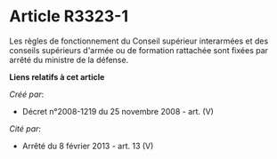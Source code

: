 # Article R3323-1

Les règles de fonctionnement du Conseil supérieur interarmées et des conseils supérieurs d'armée ou de formation rattachée
sont fixées par arrêté du ministre de la défense.

**Liens relatifs à cet article**

_Créé par_:

  - Décret n°2008-1219 du 25 novembre 2008 - art. (V)

_Cité par_:

  - Arrêté du 8 février 2013 - art. 13 (V)
